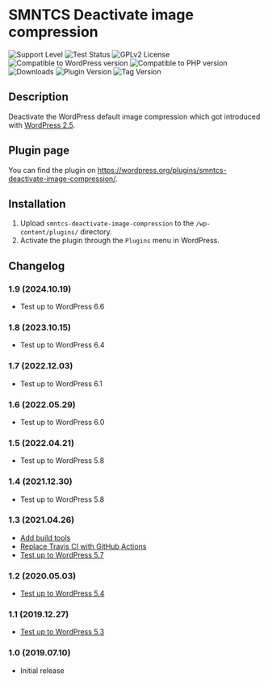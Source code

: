 # SMNTCS Deactivate image compression

![Support Level](https://img.shields.io/badge/support-active-green.svg)
![Test Status](https://github.com/nielslange/smntcs-deactivate-image-compression/actions/workflows/test.yml/badge.svg)
![GPLv2 License](https://img.shields.io/github/license/nielslange/smntcs-deactivate-image-compression.svg)
![Compatible to WordPress version](https://plugintests.com/plugins/smntcs-deactivate-image-compression/wp-badge.svg)
![Compatible to PHP version](https://plugintests.com/plugins/smntcs-deactivate-image-compression/php-badge.svg)
![Downloads](https://img.shields.io/wordpress/plugin/dt/smntcs-deactivate-image-compression.svg)
![Plugin Version](https://img.shields.io/wordpress/plugin/v/smntcs-deactivate-image-compression.svg)
![Tag Version](https://img.shields.io/github/tag/nielslange/smntcs-deactivate-image-compression.svg)

## Description

Deactivate the WordPress default image compression which got introduced with [WordPress 2.5](https://developer.wordpress.org/reference/hooks/jpeg_quality/).

## Plugin page

You can find the plugin on https://wordpress.org/plugins/smntcs-deactivate-image-compression/.

## Installation

1. Upload `smntcs-deactivate-image-compression` to the `/wp-content/plugins/` directory.
2. Activate the plugin through the `Plugins` menu in WordPress.

## Changelog

### 1.9 (2024.10.19)

-   Test up to WordPress 6.6

### 1.8 (2023.10.15)

-   Test up to WordPress 6.4

### 1.7 (2022.12.03)

-   Test up to WordPress 6.1

### 1.6 (2022.05.29)

-   Test up to WordPress 6.0

### 1.5 (2022.04.21)

-   Test up to WordPress 5.8

### 1.4 (2021.12.30)

-   Test up to WordPress 5.8

### 1.3 (2021.04.26)

-   [Add build tools](https://github.com/nielslange/smntcs-deactivate-image-compression/issues/23)
-   [Replace Travis CI with GitHub Actions](https://github.com/nielslange/smntcs-deactivate-image-compression/issues/25)
-   [Test up to WordPress 5.7](https://github.com/nielslange/smntcs-deactivate-image-compression/issues/22)

### 1.2 (2020.05.03)

-   [Test up to WordPress 5.4](https://github.com/nielslange/smntcs-deactivate-image-compression/issues/7)

### 1.1 (2019.12.27)

-   [Test up to WordPress 5.3](https://github.com/nielslange/smntcs-deactivate-image-compression/issues/4)

### 1.0 (2019.07.10)

-   Initial release
